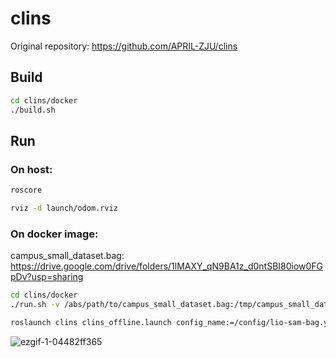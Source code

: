 # clins

Original repository: https://github.com/APRIL-ZJU/clins


## Build
```bash
cd clins/docker
./build.sh
```

## Run

### On host:
```bash
roscore
```

```bash
rviz -d launch/odom.rviz
```

### On docker image:

campus_small_dataset.bag: https://drive.google.com/drive/folders/1lMAXY_qN9BA1z_d0ntSBI80iow0FGpDv?usp=sharing

```bash
cd clins/docker
./run.sh -v /abs/path/to/campus_small_dataset.bag:/tmp/campus_small_dataset.bag

roslaunch clins clins_offline.launch config_name:=/config/lio-sam-bag.yaml
```

![ezgif-1-04482ff365](https://user-images.githubusercontent.com/31344317/176426451-112d0c64-63f4-46a7-9c2f-7166d8d490d3.gif)


